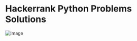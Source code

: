 # Hackerrank Python Problems Solutions
![image](https://user-images.githubusercontent.com/121171874/209961622-a8088ea6-04bd-43d5-befa-1f239cb70997.png)
